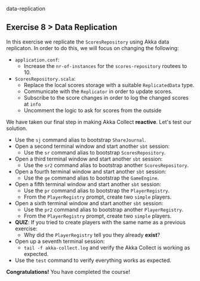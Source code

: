 data-replication

## Exercise 8 > Data Replication

In this exercise we replicate the `ScoresRepository` using Akka data replicaton. In order to do this, we will focus on changing the following:

- `application.conf`:
    - Increase the `nr-of-instances` for the `scores-repository` routees to 10.
- `ScoresRepository.scala`:
    - Replace the local scores storage with a suitable `ReplicatedData` type.
    - Communicate with the `Replicator` in order to update scores.
    - Subscribe to the score changes in order to log the changed scores at `info`
    - Uncomment the logic to ask for scores from the outside

We have taken our final step in making Akka Collect **reactive**. Let's test our solution.

- Use the `sj` command alias to bootstrap `ShareJournal`.
- Open a second terminal window and start another `sbt` session:
    - Use the `sr` command alias to bootstrap `ScoresRepository`.
- Open a third terminal window and start another `sbt` session:
    - Use the `sr2` command alias to bootstrap another `ScoresRepository`.
- Open a fourth terminal window and start another `sbt` session:
    - Use the `ge` command alias to bootstrap the `GameEngine`.
- Open a fifth terminal window and start another `sbt` session:
    - Use the `pr` command alias to bootstrap the `PlayerRegistry`.
    - From the `PlayerRegistry` prompt, create two `simple` players.
- Open a sixth terminal window and start another `sbt` session:
    - Use the `pr2` command alias to bootstrap another `PlayerRegistry`.
    - From the `PlayerRegistry` prompt, create two `simple` players.
- **QUIZ**: If you tried to create players with the same name as a previous exercise:
    - Why did the `PlayerRegistry` tell you they already **exist**?
- Open up a seventh terminal session:
    - `tail -f akka-collect.log` and verify the Akka Collect is working as expected.
- Use the `test` command to verify everything works as expected.

**Congratulations!** You have completed the course!
